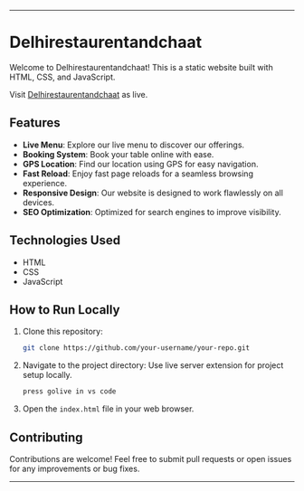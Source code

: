 
---

# Delhirestaurentandchaat

Welcome to Delhirestaurentandchaat! This is a static website built with HTML, CSS, and JavaScript.

Visit [Delhirestaurentandchaat](https://delhirestaurentandchaat.netlify.app) as live. 
## Features

- **Live Menu**: Explore our live menu to discover our offerings.
- **Booking System**: Book your table online with ease.
- **GPS Location**: Find our location using GPS for easy navigation.
- **Fast Reload**: Enjoy fast page reloads for a seamless browsing experience.
- **Responsive Design**: Our website is designed to work flawlessly on all devices.
- **SEO Optimization**: Optimized for search engines to improve visibility.

## Technologies Used

- HTML
- CSS
- JavaScript

## How to Run Locally

1. Clone this repository:
   ```bash
   git clone https://github.com/your-username/your-repo.git
   ```

2. Navigate to the project directory:
   Use live server extension for project setup locally.
   ```bash
   press golive in vs code
   ```

3. Open the `index.html` file in your web browser.

## Contributing

Contributions are welcome! Feel free to submit pull requests or open issues for any improvements or bug fixes.


---
